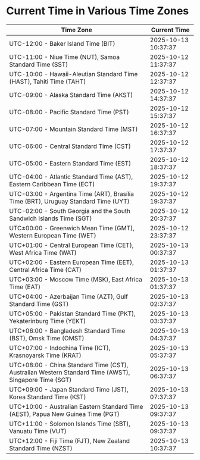 # Current Time in Various Time Zones

| Time Zone | Current Time |
|-----------|--------------|
| UTC-12:00 - Baker Island Time (BIT) | 2025-10-13 10:37:37 |
| UTC-11:00 - Niue Time (NUT), Samoa Standard Time (SST) | 2025-10-12 11:37:37 |
| UTC-10:00 - Hawaii-Aleutian Standard Time (HAST), Tahiti Time (TAHT) | 2025-10-12 12:37:37 |
| UTC-09:00 - Alaska Standard Time (AKST) | 2025-10-12 14:37:37 |
| UTC-08:00 - Pacific Standard Time (PST) | 2025-10-12 15:37:37 |
| UTC-07:00 - Mountain Standard Time (MST) | 2025-10-12 16:37:37 |
| UTC-06:00 - Central Standard Time (CST) | 2025-10-12 17:37:37 |
| UTC-05:00 - Eastern Standard Time (EST) | 2025-10-12 18:37:37 |
| UTC-04:00 - Atlantic Standard Time (AST), Eastern Caribbean Time (ECT) | 2025-10-12 19:37:37 |
| UTC-03:00 - Argentina Time (ART), Brasília Time (BRT), Uruguay Standard Time (UYT) | 2025-10-12 19:37:37 |
| UTC-02:00 - South Georgia and the South Sandwich Islands Time (SGT) | 2025-10-12 20:37:37 |
| UTC±00:00 - Greenwich Mean Time (GMT), Western European Time (WET) | 2025-10-12 23:37:37 |
| UTC+01:00 - Central European Time (CET), West Africa Time (WAT) | 2025-10-13 00:37:37 |
| UTC+02:00 - Eastern European Time (EET), Central Africa Time (CAT) | 2025-10-13 01:37:37 |
| UTC+03:00 - Moscow Time (MSK), East Africa Time (EAT) | 2025-10-13 01:37:37 |
| UTC+04:00 - Azerbaijan Time (AZT), Gulf Standard Time (GST) | 2025-10-13 02:37:37 |
| UTC+05:00 - Pakistan Standard Time (PKT), Yekaterinburg Time (YEKT) | 2025-10-13 03:37:37 |
| UTC+06:00 - Bangladesh Standard Time (BST), Omsk Time (OMST) | 2025-10-13 04:37:37 |
| UTC+07:00 - Indochina Time (ICT), Krasnoyarsk Time (KRAT) | 2025-10-13 05:37:37 |
| UTC+08:00 - China Standard Time (CST), Australian Western Standard Time (AWST), Singapore Time (SGT) | 2025-10-13 06:37:37 |
| UTC+09:00 - Japan Standard Time (JST), Korea Standard Time (KST) | 2025-10-13 07:37:37 |
| UTC+10:00 - Australian Eastern Standard Time (AEST), Papua New Guinea Time (PGT) | 2025-10-13 09:37:37 |
| UTC+11:00 - Solomon Islands Time (SBT), Vanuatu Time (VUT) | 2025-10-13 09:37:37 |
| UTC+12:00 - Fiji Time (FJT), New Zealand Standard Time (NZST) | 2025-10-13 10:37:37 |
